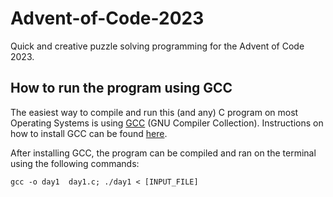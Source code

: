 # Advent-of-Code-2023
Quick and creative puzzle solving programming for the Advent of Code 2023.

## How to run the program using GCC
The easiest way to compile and run this (and any) C program on most Operating Systems is using [GCC](https://gcc.gnu.org) (GNU Compiler Collection). Instructions on how to install GCC can be found [here](https://gcc.gnu.org/install/index.html).

After installing GCC, the program can be compiled and ran on the terminal using the following commands:

`gcc -o day1  day1.c; ./day1 < [INPUT_FILE]`
